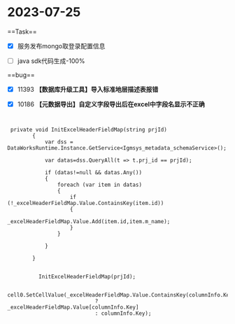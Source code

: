 # 2023-07-25

==Task==

- [x] 服务发布mongo取登录配置信息
- [ ] java sdk代码生成-100%



==bug==

- [x] 11393 **【数据库升级工具】导入标准地层描述表报错**
- [x] 10186 **【元数据导出】自定义字段导出后在excel中字段名显示不正确**



```


 private void InitExcelHeaderFieldMap(string prjId)
        {
            var dss = DataWorksRuntime.Instance.GetService<Igmsys_metadata_schemaService>();

            var datas=dss.QueryAll(t => t.prj_id == prjId);

            if (datas!=null && datas.Any())
            {
                foreach (var item in datas)
                {
                    if (!_excelHeaderFieldMap.Value.ContainsKey(item.id))
                    {
                        _excelHeaderFieldMap.Value.Add(item.id,item.m_name);
                    }
                }
                
            }

        }
        
        
          InitExcelHeaderFieldMap(prjId);
          
             cell0.SetCellValue(_excelHeaderFieldMap.Value.ContainsKey(columnInfo.Key)
                            ? _excelHeaderFieldMap.Value[columnInfo.Key]
                            : columnInfo.Key);
                            
                            
```

